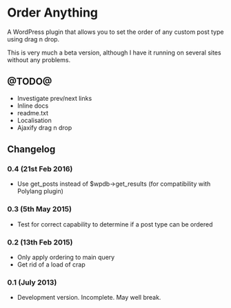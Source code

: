 # Order Anything

A WordPress plugin that allows you to set the order of any custom post type using drag n drop.

This is very much a beta version, although I have it running on several sites without any problems.

## @TODO@

* Investigate prev/next links
* Inline docs
* readme.txt
* Localisation
* Ajaxify drag n drop

## Changelog

### 0.4 (21st Feb 2016)
* Use get_posts instead of $wpdb->get_results (for compatibility with Polylang plugin)

### 0.3 (5th May 2015)
* Test for correct capability to determine if a post type can be ordered

### 0.2 (13th Feb 2015)
* Only apply ordering to main query
* Get rid of a load of crap

### 0.1 (July 2013)
* Development version. Incomplete. May well break.